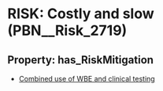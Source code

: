 # RISK: __Costly and slow__ (PBN__Risk_2719)

## Property: has_RiskMitigation

* [Combined use of WBE and clinical testing](PBN__Mitigation_758)

